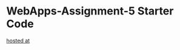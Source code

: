 # WebApps-Assignment-5 Starter Code
[hosted at](https://44-563-webapps-f21.github.io/webapps-s21-assignment-5-VagulapuramSatish/animals.html)